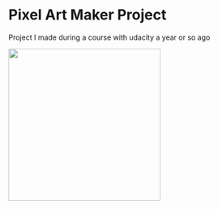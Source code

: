 # Pixel Art Maker Project

Project I made during a course with udacity a year or so ago

<img src="https://media4.giphy.com/media/Sh2z2WOQIXhPUHIpeA/giphy.gif" width="300" >
